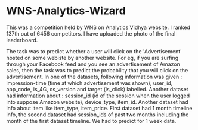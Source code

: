 # WNS-Analytics-Wizard
This was a competition held by WNS on Analytics Vidhya website.  I ranked 137th out of 6456 competitors. I have uploaded the photo of the final leaderboard. 
 
 The task was to predict whether a user will click on the 'Advertisement' hosted on some webiste by another website. For eg, if you are surfing through your Facebook feed and you see an advertisement of Amazon sales, then the task was to predict the probability that you will click on the advertisement. In one of the datasets, following information was given : impression-time (time at which advertisement was shown), user_id, app_code, is_4G, os_version and target (is_click) labelled. Another dataset had information about : session_id (id of the session when the user logged into suppose Amazon website), device_type, item_id. Another dataset had info about item like item_type, item_price. First dataset had 1 month timeline info, the second dataset had session_ids of past two months including the month of the first dataset timeline. We had to predict for 1 week data. 
